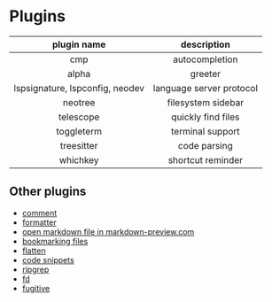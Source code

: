 # Plugins

|          plugin name          |        description        |
|:-----------------------------:|:-------------------------:|
|              cmp              |       autocompletion      |
|             alpha             |          greeter          |
|lspsignature, lspconfig, neodev|  language server protocol |
|            neotree            |      filesystem sidebar   |
|           telescope           |     quickly find files    |
|           toggleterm          |      terminal support     |
|           treesitter          |        code parsing       |
|            whichkey           |      shortcut reminder    |



## Other plugins
* [comment](https://github.com/numToStr/Comment.nvim)
* [formatter](https://github.com/mhartington/formatter.nvim)
* [open markdown file in markdown-preview.com](https://github.com/iamcco/markdown-preview.nvim)
* [bookmarking files](https://github.com/otavioschwanck/arrow.nvim)
* [flatten](https://github.com/willothy/flatten.nvim)
* [code snippets](https://github.com/L3MON4D3/LuaSnip)
* [ripgrep](https://github.com/BurntSushi/ripgrep)
* [fd](https://github.com/sharkdp/fd)
* [fugitive](https://github.com/tpope/vim-fugitive)
